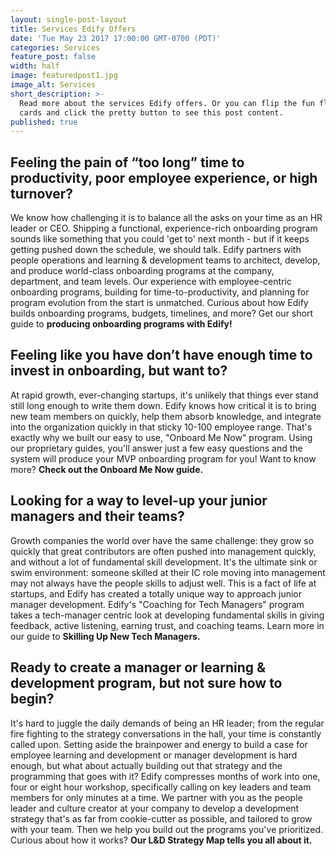 ```yaml
---
layout: single-post-layout
title: Services Edify Offers
date: 'Tue May 23 2017 17:00:00 GMT-0700 (PDT)'
categories: Services
feature_post: false
width: half
image: featuredpost1.jpg
image_alt: Services
short_description: >-
  Read more about the services Edify offers. Or you can flip the fun flippy
  cards and click the pretty button to see this post content.
published: true
---
```

## Feeling the pain of “too long” time to productivity, poor employee experience, or high turnover?

We know how challenging it is to balance all the asks on your time as an HR leader or CEO. Shipping a functional, experience-rich onboarding program sounds like something that you could 'get to' next month - but if it keeps getting pushed down the schedule, we should talk. Edify partners with people operations and learning & development teams to architect, develop, and produce world-class onboarding programs at the company, department, and team levels. Our experience with employee-centric onboarding programs, building for time-to-productivity, and planning for program evolution from the start is unmatched. Curious about how Edify builds onboarding programs, budgets, timelines, and more? Get our short guide to **producing onboarding programs with Edify!**

## Feeling like you have don’t have enough time to invest in onboarding, but want to?

At rapid growth, ever-changing startups, it's unlikely that things ever stand still long enough to write them down. Edify knows how critical it is to bring new team members on quickly, help them absorb knowledge, and integrate into the organization quickly in that sticky 10-100 employee range. That's exactly why we built our easy to use, "Onboard Me Now" program. Using our proprietary guides, you'll answer just a few easy questions and the system will produce your MVP onboarding program for you! Want to know more? **Check out the Onboard Me Now guide.**


## Looking for a way to level-up your junior managers and their teams?

Growth companies the world over have the same challenge: they grow so quickly that great contributors are often pushed into management quickly, and without a lot of fundamental skill development. It's the ultimate sink or swim environment: someone skilled at their IC role moving into management may not always have the people skills to adjust well. This is a fact of life at startups, and Edify has created a totally unique way to approach junior manager development. Edify's "Coaching for Tech Managers" program takes a tech-manager centric look at developing fundamental skills in giving feedback, active listening, earning trust, and coaching teams. Learn more in our guide to **Skilling Up New Tech Managers.**


## Ready to create a manager or learning & development program, but not sure how to begin?

It's hard to juggle the daily demands of being an HR leader; from the regular fire fighting to the strategy conversations in the hall, your time is constantly called upon. Setting aside the brainpower and energy to build a case for employee learning and development or manager development is hard enough, but what about actually building out that strategy and the programming that goes with it? Edify compresses months of work into one, four or eight hour workshop, specifically calling on key leaders and team members for only minutes at a time. We partner with you as the people leader and culture creator at your company to develop a development strategy that's as far from cookie-cutter as possible, and tailored to grow with your team. Then we help you build out the programs you've prioritized. Curious about how it works? **Our L&D Strategy Map tells you all about it.**